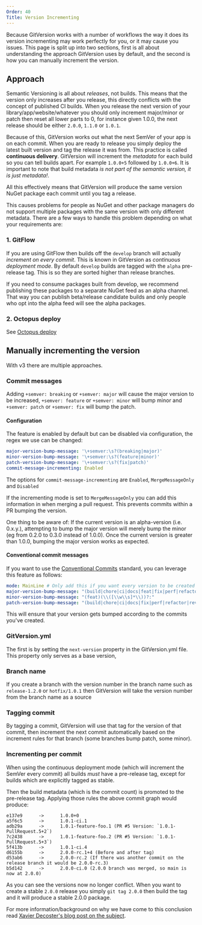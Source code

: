 ```yaml
---
Order: 40
Title: Version Incrementing
---
```


Because GitVersion works with a number of workflows the way it does its version
incrementing may work perfectly for you, or it may cause you issues. This page
is split up into two sections, first is all about understanding the approach
GitVersion uses by default, and the second is how you can manually increment the
version.

## Approach

Semantic Versioning is all about *releases*, not builds. This means that the
version only increases after you release, this directly conflicts with the
concept of published CI builds. When you release the next version of your
library/app/website/whatever you should only increment major/minor or patch then
reset all lower parts to 0, for instance given 1.0.0, the next release should be
either `2.0.0`, `1.1.0` or `1.0.1`.

Because of this, GitVersion works out what the next SemVer of your app is on
each commit. When you are ready to release you simply deploy the latest built
version and tag the release it was from. This practice is called
**continuous delivery**. GitVersion will increment the *metadata* for each build
so you can tell builds apart. For example `1.0.0+5` followed by `1.0.0+6`. It is
important to note that build metadata *is not part of the semantic version, it
is just metadata!*.

All this effectively means that GitVersion will produce the same version NuGet
package each commit until you tag a release.

This causes problems for people as NuGet and other package managers do not
support multiple packages with the same version with only different metadata.
There are a few ways to handle this problem depending on what your requirements
are:

### 1. GitFlow

If you are using GitFlow then builds off the `develop` branch will actually
*increment on every commit*. This is known in GitVersion as *continuous
deployment mode*. By default `develop` builds are tagged with the `alpha`
pre-release tag. This is so they are sorted higher than release branches.

If you need to consume packages built from develop, we recommend publishing
these packages to a separate NuGet feed as an alpha channel. That way you can
publish beta/release candidate builds and only people who opt into the alpha
feed will see the alpha packages.

### 2. Octopus deploy

See [Octopus deploy](../build-server-support/build-server/octopus-deploy)

## Manually incrementing the version

With v3 there are multiple approaches.

### Commit messages

Adding `+semver: breaking` or `+semver: major` will cause the major version to
be increased, `+semver: feature` or `+semver: minor` will bump minor and
`+semver: patch` or `+semver: fix` will bump the patch.

#### Configuration

The feature is enabled by default but can be disabled via configuration, the
regex we use can be changed:

```yaml
major-version-bump-message: '\+semver:\s?(breaking|major)'
minor-version-bump-message: '\+semver:\s?(feature|minor)'
patch-version-bump-message: '\+semver:\s?(fix|patch)'
commit-message-incrementing: Enabled
```

The options for `commit-message-incrementing` are `Enabled`, `MergeMessageOnly`
and `Disabled`

If the incrementing mode is set to `MergeMessageOnly` you can add this
information in when merging a pull request. This prevents commits within a PR
bumping the version.

One thing to be aware of: If the current version is an alpha-version
(i.e. 0.x.y.), attempting to bump the major version will merely bump the minor
(eg from 0.2.0 to 0.3.0 instead of 1.0.0). Once the current version is greater
than 1.0.0, bumping the major version works as expected.

#### Conventional commit messages

If you want to use the [Conventional Commits](https://www.conventionalcommits.org/en/v1.0.0/)
standard, you can leverage this feature as follows:

```yaml
mode: MainLine # Only add this if you want every version to be created automatically on your main branch.
major-version-bump-message: "(build|chore|ci|docs|feat|fix|perf|refactor|revert|style|test)(\\([\\w\\s]*\\))?(!:|:.*\\n\\n.*\\n\\n.*BREAKING.*).*"
minor-version-bump-message: "(feat)(\\([\\w\\s]*\\))?:"
patch-version-bump-message: "(build|chore|ci|docs|fix|perf|refactor|revert|style|test)(\\([\\w\\s]*\\))?:(.*\\n\\n.*\\n\\n.*BREAKING.*){0}"
```

This will ensure that your version gets bumped according to the commits you've created.

### GitVersion.yml

The first is by setting the `next-version` property in the GitVersion.yml file.
This property only serves as a base version,

### Branch name

If you create a branch with the version number in the branch name such as
`release-1.2.0` or `hotfix/1.0.1` then GitVersion will take the version number
from the branch name as a source

### Tagging commit

By tagging a commit, GitVersion will use that tag for the version of that
commit, then increment the next commit automatically based on the increment
rules for that branch (some branches bump patch, some minor).

### Incrementing per commit

When using the continuous deployment mode (which will increment the SemVer every
commit) all builds *must* have a pre-release tag, except for builds which are
explicitly tagged as stable.

Then the build metadata (which is the commit count) is promoted to the
pre-release tag. Applying those rules the above commit graph would produce:

```
e137e9		->		1.0.0+0
a5f6c5		->		1.0.1-ci.1
adb29a		->		1.0.1-feature-foo.1 (PR #5 Version: `1.0.1-PullRequest.5+2`)
7c2438		->		1.0.1-feature-foo.2 (PR #5 Version: `1.0.1-PullRequest.5+3`)
5f413b		->		1.0.1-ci.4
d6155b		->		2.0.0-rc.1+4 (Before and after tag)
d53ab6		->		2.0.0-rc.2 (If there was another commit on the release branch it would be 2.0.0-rc.3)
b5d142		->		2.0.0-ci.0 (2.0.0 branch was merged, so main is now at 2.0.0)
```

As you can see the versions now no longer conflict. When you want to create a
stable `2.0.0` release you simply `git tag 2.0.0` then build the tag and it will
produce a stable 2.0.0 package.

For more information/background on why we have come to this conclusion read
[Xavier Decoster's blog post on the subject](http://www.xavierdecoster.com/semantic-versioning-auto-incremented-nuget-package-versions).

